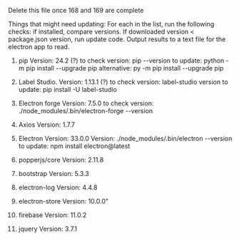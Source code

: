 Delete this file once 168 and 169 are complete

Things that might need updating:
For each in the list, run the following checks: if installed, compare versions. If downloaded version < package.json version, run update code. Output results to a text file for the electron app to read.

1. pip
Version: 24.2 (?)
to check version: pip --version
to update: python -m pip install --upgrade pip 
alternative: py -m pip install --upgrade pip

2. Label Studio. 
Version: 1.13.1 (?)
to check version: label-studio version
to update: pip install -U label-studio

3. Electron forge
Version: 7.5.0
to check version: ./node_modules/.bin/electron-forge --version


4. Axios
Version: 1.7.7

5. Electron
Version: 33.0.0
Version: ./node_modules/.bin/electron --version
to update: npm install electron@latest


6. popperjs/core
Version: 2.11.8

7. bootstrap
Version: 5.3.3

8. electron-log
Version: 4.4.8

9. electron-store
Version: 10.0.0"

10. firebase
Version: 11.0.2

11. jquery
Version: 3.7.1

